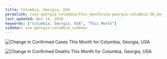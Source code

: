 ```yaml
---
title: Columbia, Georgia, USA
permalink: /usa-georgia-columbia/this_month/usa-georgia-columbia-30_days.html
last_updated: Nov 14, 2020
keywords: ["Columbia, Georgia, USA", "This Month"]
sidebar: usa-georgia-columbia_sidebar
---
```


![Change in Confirmed Cases This Month for Columbia, Georgia, USA](/covid_tracker/images/graphs/usa-georgia-columbia-delta_confirmed-30_days_graph.png)

![Change in Confirmed Deaths This Month for Columbia, Georgia, USA](/covid_tracker/images/graphs/usa-georgia-columbia-delta_deaths-30_days_graph.png)
